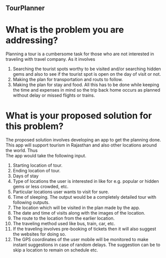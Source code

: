 ## TourPlanner

# What is the problem you are addressing?

Planning a tour is a cumbersome task for those who are not interested in traveling with travel company. As it involves 
1)	Searching the tourist spots worthy to be visited and/or searching hidden gems and also to see if the tourist spot is open on the day of visit or not.
2)	Making the plan for transportation and routs to follow.
3)	Making the plan for stay and food.
 All this has to be done while keeping the time and expenses in mind so the trip back home occurs as planned without delay or missed flights or trains. 


# What is your proposed solution for this problem?
The proposed solution involves developing an app to get the planning done. This app will support tourism in Rajasthan and also other locations around the world. Thus   
The app would take the following input.
1)	Starting location of tour.
2)	Ending location of tour.
3)	Days of stay 
4)	Type of locations the user is interested in like for e.g. popular or hidden gems or less crowded, etc. 
5)	Particular locations user wants to visit for sure.
6)	Time of sleeping.
The output would be a completely detailed tour with following outputs.
1)	The location which will be visited in the plan made by the app.
2)	The date and time of visits along with the images of the location.
3)	The route to the location from the earlier location.
4)	The traveling method used like bus, train, car, etc.
5)	If the traveling involves pre-booking of tickets then it will also suggest the websites for doing so.
6)	The GPS coordinates of the user mobile will be monitored to make instant suggestions in case of random delays. The suggestion can be to skip a location to remain on schedule etc.

